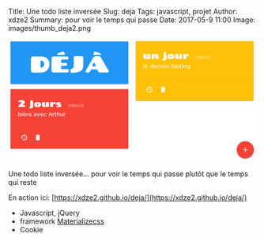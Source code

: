 Title: Une todo liste inversée
Slug: deja
Tags: javascript, projet
Author: xdze2
Summary: pour voir le temps qui passe 
Date: 2017-05-9 11:00
Image: images/thumb_deja2.png

![screenshot_deja](images/screenshot_deja.png)

Une todo liste inversée...
pour voir le temps qui passe plutôt que le temps qui reste

En action ici: [https://xdze2.github.io/deja/](https://xdze2.github.io/deja/)

* Javascript, jQuery
* framework [Materializecss](http://materializecss.com/)
* Cookie
